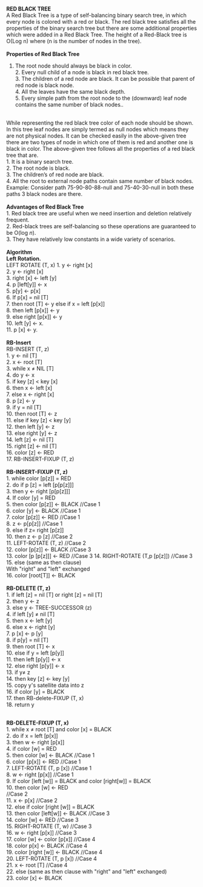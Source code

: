 <b>RED BLACK TREE</b><br>
A Red Black Tree is a type of self-balancing binary search tree, in which every node is colored with a red or black. The red black tree satisfies all the properties of the binary search tree but there are some additional properties which were added in a Red Black Tree. The height of a Red-Black tree is O(Log n) where (n is the number of nodes in the tree).
<br><br>
<b>Properties of Red Black Tree</b><br>
1. The root node should always be black in color.
<br>2. Every null child of a node is black in red black tree.
<br>3. The children of a red node are black. It can be possible that parent of red node is black node.
<br>4. All the leaves have the same black depth.
<br>5. Every simple path from the root node to the (downward) leaf node contains the same number of black nodes..




<br>While representing the red black tree color of each node should be shown. In this tree leaf nodes are simply termed as null nodes which means they are not physical nodes. It can be checked easily in the above-given tree there are two types of node in which one of them is red and another one is black in color. The above-given tree follows all the properties of a red black tree that are.
<br>1. It is a binary search tree.
<br>2. The root node is black.
<br>3. The children’s of red node are black.
<br>4. All the root to external node paths contain same number of black nodes.
<br>Example: Consider path 75-90-80-88-null and 75-40-30-null in both these paths 3 black nodes are there.
<br>
<br><b>Advantages of Red Black Tree</b>
<br>1. Red black tree are useful when we need insertion and deletion relatively frequent.
<br>2. Red-black trees are self-balancing so these operations are guaranteed to be O(log <i>n</i>).
<br>3. They have relatively low constants in a wide variety of scenarios.
<br>
<br><b>Algorithm</b>
<br><b>Left Rotation.</b>
<br> LEFT ROTATE (T, x) 1. y ← right [x]
<br>2. y ← right [x]
<br>3. right [x] ← left [y]
<br>4. p [left[y]] ← x
<br>5. p[y] ← p[x]
<br>6. If p[x] = nil [T]
<br>7. then root [T] ← y else if x = left [p[x]]
<br>8. then left [p[x]] ← y
<br>9. else right [p[x]] ← y
<br>10. left [y] ← x.
<br>11. p [x] ← y.
<br>
<br><b>RB-Insert</b>
<br>RB-INSERT (T, z)
<br>1. y ← nil [T]
<br>2. x ← root [T]
<br>3. while x ≠ NIL [T]
<br>4. do y ← x
<br>5. if key [z] < key [x]
<br>6. then x ← left [x]
<br>7. else x ← right [x]
<br>8. p [z] ← y
<br>9. if y = nil [T]
<br>10. then root [T] ← z
<br>11. else if key [z] < key [y]
<br>12. then left [y] ← z
<br>13. else right [y] ← z
<br>14. left [z] ← nil [T]
<br>15. right [z] ← nil [T]
<br>16. color [z] ← RED
<br>17. RB-INSERT-FIXUP (T, z)
<br>
<br><b>RB-INSERT-FIXUP (T, z)</b>
<br>1. while color [p[z]] = RED
<br>2. do if p [z] = left [p[p[z]]]
<br>3. then y ← right [p[p[z]]]
<br>4. If color [y] = RED
<br>5. then color [p[z]] ← BLACK //Case 1
<br>6. color [y] ← BLACK //Case 1
<br>7. color [p[z]] ← RED //Case 1
<br>8. z ← p[p[z]] //Case 1
<br>9. else if z= right [p[z]]
<br>10. then z ← p [z] //Case 2
<br>11. LEFT-ROTATE (T, z) //Case 2
<br>12. color [p[z]] ← BLACK //Case 3
<br>13. color [p [p[z]]] ← RED //Case 3 14. RIGHT-ROTATE (T,p [p[z]]) //Case 3
<br>15. else (same as then clause)
<br>With "right" and "left" exchanged
<br>16. color [root[T]] ← BLACK
<br><br>
<b>RB-DELETE (T, z)</b>
<br>1. if left [z] = nil [T] or right [z] = nil [T]
<br>2. then y ← z
<br>3. else y ← TREE-SUCCESSOR (z)
<br>4. if left [y] ≠ nil [T]
<br>5. then x ← left [y]
<br>6. else x ← right [y]
<br>7. p [x] ← p [y]
<br>8. if p[y] = nil [T]
<br>9. then root [T] ← x
<br>10. else if y = left [p[y]]
<br>11. then left [p[y]] ← x
<br>12. else right [p[y]] ← x
<br>13. if y≠ z
<br>14. then key [z] ← key [y]
<br>15. copy y's satellite data into z
<br>16. if color [y] = BLACK
<br>17. then RB-delete-FIXUP (T, x)
<br>18. return y<br>

<br><b>RB-DELETE-FIXUP (T, x)</b>
<br>1. while x ≠ root [T] and color [x] = BLACK
<br>2. do if x = left [p[x]]
<br>3. then w ← right [p[x]]
<br>4. if color [w] = RED
<br>5. then color [w] ← BLACK //Case 1
<br>6. color [p[x]] ← RED //Case 1
<br>7. LEFT-ROTATE (T, p [x]) //Case 1
<br>8. w ← right [p[x]] //Case 1
<br>9. If color [left [w]] = BLACK and color [right[w]] = BLACK
<br>10. then color [w] ← RED
<br>//Case 2
<br>11. x ← p[x] //Case 2
<br>12. else if color [right [w]] = BLACK
<br>13. then color [left[w]] ← BLACK //Case 3
<br>14. color [w] ← RED //Case 3
<br>15. RIGHT-ROTATE (T, w) //Case 3
<br>16. w ← right [p[x]] //Case 3
<br>17. color [w] ← color [p[x]] //Case 4
<br>18. color p[x] ← BLACK //Case 4
<br>19. color [right [w]] ← BLACK //Case 4
<br>20. LEFT-ROTATE (T, p [x]) //Case 4
<br>21. x ← root [T] //Case 4
<br>22. else (same as then clause with "right" and "left" exchanged)
<br>23. color [x] ← BLACK
